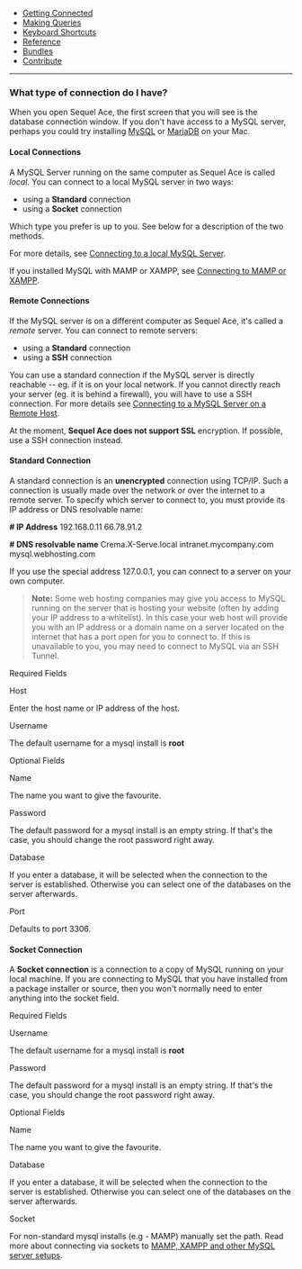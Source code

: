-   [Getting Connected](../get-started/)
-   [Making Queries](../queries.html)
-   [Keyboard Shortcuts](../shortcuts.html)
-   [Reference](../ref/)
-   [Bundles](../bundles/)
-   [Contribute](../contribute/)

<hr>

### What type of connection do I have?

When you open Sequel Ace, the first screen that you will see is the database connection window. If you don't have access to a MySQL server, perhaps you could try installing [MySQL](https://dev.mysql.com/doc/mysql-osx-excerpt/en/osx-installation.html "MySQL:Installing on MacOS") or [MariaDB](https://mariadb.com/kb/en/installing-mariadb-on-macos-using-homebrew "MariaDB:Installing on MacOS") on your Mac.


#### Local Connections

A MySQL Server running on the same computer as Sequel Ace is called _local_. You can connect to a local MySQL server in two ways:

-   using a **Standard** connection
-   using a **Socket** connection

Which type you prefer is up to you. See below for a description of the two methods.

For more details, see [Connecting to a local MySQL Server](local-connection.html "Connecting to a local MySQL Server").

If you installed MySQL with MAMP or XAMPP, see [Connecting to MAMP or XAMPP](mamp-xampp.html "Connecting to MAMP or XAMPP").


#### Remote Connections

If the MySQL server is on a different computer as Sequel Ace, it's called a _remote_ server. You can connect to remote servers:

-   using a **Standard** connection
-   using a **SSH** connection

You can use a standard connection if the MySQL server is directly reachable -- eg. if it is on your local network. If you cannot directly reach your server (eg. it is behind a firewall), you will have to use a SSH connection. For more details see [Connecting to a MySQL Server on a Remote Host](remote-connection.html "Connecting to a MySQL Server on a Remote Host").

At the moment, **Sequel Ace does not support SSL** encryption. If possible, use a SSH connection instead.


#### Standard Connection

A standard connection is an **unencrypted** connection using TCP/IP. Such a connection is usually made over the network or over the internet to a remote server. To specify which server to connect to, you must provide its IP address or DNS resolvable name:

**# IP Address**
192.168.0.11
66.78.91.2

**# DNS resolvable name**
Crema.X-Serve.local
intranet.mycompany.com
mysql.webhosting.com

If you use the special address 127.0.0.1, you can connect to a server on your own computer.

> **Note:** Some web hosting companies may give you access to MySQL running on the server that is hosting your website (often by adding your IP address to a whitelist). In this case your web host will provide you with an IP address or a domain name on a server located on the internet that has a port open for you to connect to. If this is unavailable to you, you may need to connect to MySQL via an SSH Tunnel.

Required Fields

Host

Enter the host name or IP address of the host.

Username

The default username for a mysql install is **root**

Optional Fields

Name

The name you want to give the favourite.

Password

The default password for a mysql install is an empty string.
If that's the case, you should change the root password right away.

Database

If you enter a database, it will be selected when the connection to
the server is established.
Otherwise you can select one of the databases on the server afterwards.

Port

Defaults to port 3306.


#### Socket Connection

A **Socket connection** is a connection to a copy of MySQL running on your local machine. If you are connecting to MySQL that you have installed from a package installer or source, then you won't normally need to enter anything into the socket field.

Required Fields

Username

The default username for a mysql install is **root**

Password

The default password for a mysql install is an empty string.
If that's the case, you should change the root password right away.

Optional Fields

Name

The name you want to give the favourite.

Database

If you enter a database, it will be selected when the connection to
the server is established.
Otherwise you can select one of the databases on the server afterwards.

Socket

For non-standard mysql installs (e.g - MAMP) manually set the path. Read more about connecting via sockets to [MAMP, XAMPP and other MySQL server setups](mamp-xampp.html).
